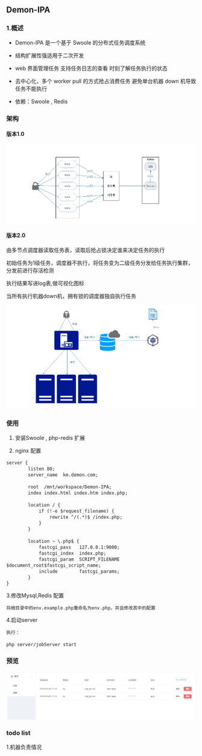 ## Demon-IPA

### 1.概述

* Demon-IPA 是一个基于 Swoole 的分布式任务调度系统

* 结构扩展性强适用于二次开发

* web 界面管理任务 支持任务日志的查看 时刻了解任务执行的状态

* 去中心化，多个 worker pull 的方式抢占消费任务 避免单台机器 down 机导致任务不能执行

* 依赖：Swoole , Redis

### 架构

#### 版本1.0

![HTTP](application/views/pic/jiagou.png)

#### 版本2.0

由多节点调度器读取任务表，读取后抢占锁决定谁来决定任务的执行

初始任务为1级任务，调度器不执行，将任务变为二级任务分发给任务执行集群，分发前进行存活检测

执行结果写进log表,做可视化图标

当所有执行机器down机，拥有锁的调度器独自执行任务

![dts](application/views/pic/dts.png)


### 使用

1. 安装Swoole , php-redis 扩展

2. nginx 配置

~~~
server {
        listen 80;
        server_name  km.demon.com;

        root  /mnt/workspace/Demon-IPA;
        index index.html index.htm index.php;
    
        location / {
            if (!-e $request_filename) {
                rewrite ^/(.*)$ /index.php;
            }
        }

        location ~ \.php$ {
            fastcgi_pass   127.0.0.1:9000;
            fastcgi_index  index.php;
            fastcgi_param  SCRIPT_FILENAME  $document_root$fastcgi_script_name;
            include        fastcgi_params;
        }
}

~~~

3.修改Mysql,Redis 配置

```
将根目录中的env.example.php重命名为env.php，并且修改其中的配置
```

4.启动server

```
执行：

php server/jobServer start
```

### 预览

![HTTP](application/views/pic/admin.png)

### todo list

1.机器负责情况

